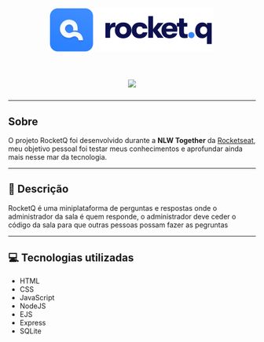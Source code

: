 <h1 align="center">
    <img src="public/images/logo.svg">
</h1>

<h1 align="center">
    <img src="#gif">
</h1>

---

## Sobre

O projeto RocketQ foi desenvolvido durante a **NLW Together** da [Rocketseat](https://www.rocketseat.com.br/), meu objetivo pessoal foi testar meus conhecimentos e aprofundar ainda mais nesse mar da tecnologia.

---

## 📝 Descrição

RocketQ é uma miniplataforma de perguntas e respostas onde o administrador da sala é quem responde, o administrador deve ceder o código da sala para que outras pessoas possam fazer as pegruntas

---

## 💻 Tecnologias utilizadas

- HTML
- CSS
- JavaScript
- NodeJS
- EJS
- Express
- SQLite

